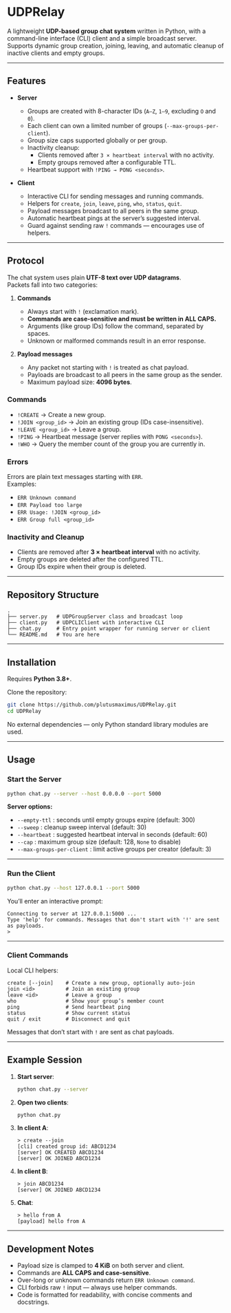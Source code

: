 # UDPRelay

A lightweight **UDP-based group chat system** written in Python, with a command-line interface (CLI) client and a simple broadcast server.  
Supports dynamic group creation, joining, leaving, and automatic cleanup of inactive clients and empty groups.

---

## Features

- **Server**
  - Groups are created with 8-character IDs (`A–Z`, `1–9`, excluding `O` and `0`).
  - Each client can own a limited number of groups (`--max-groups-per-client`).
  - Group size caps supported globally or per group.
  - Inactivity cleanup:
    - Clients removed after `3 × heartbeat interval` with no activity.
    - Empty groups removed after a configurable TTL.
  - Heartbeat support with `!PING → PONG <seconds>`.

- **Client**
  - Interactive CLI for sending messages and running commands.
  - Helpers for `create`, `join`, `leave`, `ping`, `who`, `status`, `quit`.
  - Payload messages broadcast to all peers in the same group.
  - Automatic heartbeat pings at the server’s suggested interval.
  - Guard against sending raw `!` commands — encourages use of helpers.

---

## Protocol

The chat system uses plain **UTF-8 text over UDP datagrams**.  
Packets fall into two categories:

1. **Commands**  
   - Always start with `!` (exclamation mark).  
   - **Commands are case-sensitive and must be written in ALL CAPS.**  
   - Arguments (like group IDs) follow the command, separated by spaces.  
   - Unknown or malformed commands result in an error response.

2. **Payload messages**  
   - Any packet not starting with `!` is treated as chat payload.  
   - Payloads are broadcast to all peers in the same group as the sender.  
   - Maximum payload size: **4096 bytes**.

### Commands

- `!CREATE` → Create a new group.  
- `!JOIN <group_id>` → Join an existing group (IDs case-insensitive).  
- `!LEAVE <group_id>` → Leave a group.  
- `!PING` → Heartbeat message (server replies with `PONG <seconds>`).  
- `!WHO` → Query the member count of the group you are currently in.  

### Errors

Errors are plain text messages starting with `ERR`.  
Examples:  
- `ERR Unknown command`  
- `ERR Payload too large`  
- `ERR Usage: !JOIN <group_id>`  
- `ERR Group full <group_id>`  

### Inactivity and Cleanup

- Clients are removed after **3 × heartbeat interval** with no activity.  
- Empty groups are deleted after the configured TTL.  
- Group IDs expire when their group is deleted.  

---

## Repository Structure

```
.
├── server.py   # UDPGroupServer class and broadcast loop
├── client.py   # UDPCLIClient with interactive CLI
├── chat.py     # Entry point wrapper for running server or client
└── README.md   # You are here
```

---

## Installation

Requires **Python 3.8+**.

Clone the repository:

```bash
git clone https://github.com/plutusmaximus/UDPRelay.git
cd UDPRelay
```

No external dependencies — only Python standard library modules are used.

---

## Usage

### Start the Server

```bash
python chat.py --server --host 0.0.0.0 --port 5000
```

**Server options:**

- `--empty-ttl` : seconds until empty groups expire (default: 300)
- `--sweep` : cleanup sweep interval (default: 30)
- `--heartbeat` : suggested heartbeat interval in seconds (default: 60)
- `--cap` : maximum group size (default: 128, `None` to disable)
- `--max-groups-per-client` : limit active groups per creator (default: 3)

---

### Run the Client

```bash
python chat.py --host 127.0.0.1 --port 5000
```

You’ll enter an interactive prompt:

```
Connecting to server at 127.0.0.1:5000 ...
Type 'help' for commands. Messages that don't start with '!' are sent as payloads.
> 
```

---

### Client Commands

Local CLI helpers:

```
create [--join]    # Create a new group, optionally auto-join
join <id>          # Join an existing group
leave <id>         # Leave a group
who                # Show your group’s member count
ping               # Send heartbeat ping
status             # Show current status
quit / exit        # Disconnect and quit
```

Messages that don’t start with `!` are sent as chat payloads.

---

## Example Session

1. **Start server**:
   ```bash
   python chat.py --server
   ```

2. **Open two clients**:
   ```bash
   python chat.py
   ```

3. **In client A**:
   ```
   > create --join
   [cli] created group id: ABCD1234
   [server] OK CREATED ABCD1234
   [server] OK JOINED ABCD1234
   ```

4. **In client B**:
   ```
   > join ABCD1234
   [server] OK JOINED ABCD1234
   ```

5. **Chat**:
   ```
   > hello from A
   [payload] hello from A
   ```

---

## Development Notes

- Payload size is clamped to **4 KiB** on both server and client.  
- Commands are **ALL CAPS and case-sensitive**.  
- Over-long or unknown commands return `ERR Unknown command`.  
- CLI forbids raw `!` input — always use helper commands.  
- Code is formatted for readability, with concise comments and docstrings.  

